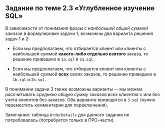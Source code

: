 ## Задание по теме 2.3 «Углубленное изучение SQL»‎

В зависимости от понимания фразы *с наибольшей общей суммой заказов* в формулировке задачи 1, возможны два варианта решения задач 1 и 2:

* Если мы предполагаем, что отбирается клиент или клиенты с наибольшей суммой **какого-либо отдельно взятого** заказа, то решение приведено в `1a.sql` и `2a.sql`.

* Если мы предполагаем, что отбирается клиент или клиенты с наибольшей суммой **всех** своих заказов, то решение приведено в `1b.sql` и `2b.sql`.

В понимании задачи 3 также возможны варианты -- мы можем рассчитывать *среднюю общую сумму заказов всех клиентов* с или без учета клиентов без заказов. Оба варианта приводятся в `3.sql` (нужно переместить комментарии для переключения).

Замечание: таблица `OrderDetails` для данного задания не потребовалась (потребуется только в ПРО-части).



